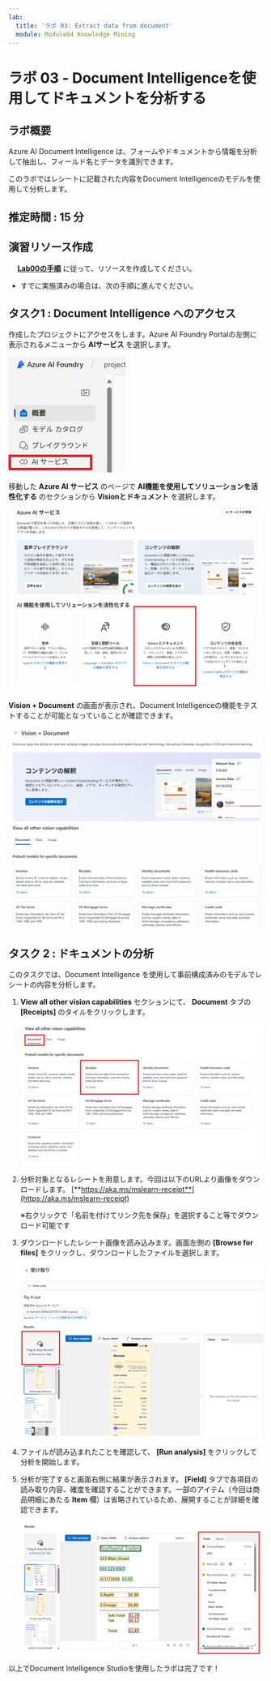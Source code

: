 ```yaml
---
lab:
  title: 'ラボ 03: Extract data from document'
  module: Module04 Knowledge Mining
---
```


# ラボ 03 - Document Intelligenceを使用してドキュメントを分析する

## ラボ概要

Azure AI Document Intelligence は、フォームやドキュメントから情報を分析して抽出し、フィールド名とデータを識別できます。

このラボではレシートに記載された内容をDocument Intelligenceのモデルを使用して分析します。

## 推定時間 : 15 分

## 演習リソース作成

　 [**Lab00の手順**](./LAB_00-Startup_Hands-on_Lab.md)  に従って、リソースを作成してください。
 - すでに実施済みの場合は、次の手順に進んでください。

## タスク1 : Document Intelligence へのアクセス

作成したプロジェクトにアクセスをします。Azure AI Foundry Portalの左側に表示されるメニューから **AIサービス** を選択します。 

   ![](./media/lab1/02.png)

移動した **Azure AI サービス** のページで **AI機能を使用してソリューションを活性化する** のセクションから **Visionとドキュメント** を選択します。

![](./media/lab1/03.png)

**Vision + Document** の画面が表示され、Document Intelligenceの機能をテストすることが可能となっていることが確認できます。

![](./media/lab1/04.png)

## タスク 2 : ドキュメントの分析

このタスクでは、Document Intelligence を使用して事前構成済みのモデルでレシートの内容を分析します。

1. **View all other vision capabilities** セクションにて、 **Document** タブの **[Receipts]** のタイルをクリックします。

    ![](./media/lab3/01.png)

1. 分析対象となるレシートを用意します。今回は以下のURLより画像をダウンロードします。
    [**https://aka.ms/mslearn-receipt**](https://aka.ms/mslearn-receipt)

    ※右クリックで「名前を付けてリンク先を保存」を選択すること等でダウンロード可能です

1. ダウンロードしたレシート画像を読み込みます。画面左側の **[Browse for files]** をクリックし、ダウンロードしたファイルを選択します。

    ![](./media/lab3/02.png)

1. ファイルが読み込まれたことを確認して、 **[Run analysis]** をクリックして分析を開始します。

1. 分析が完了すると画面右側に結果が表示されます。 **[Field]** タブで各項目の読み取り内容、確度を確認することができます。一部のアイテム（今回は商品明細にあたる **Item** 欄）は省略されているため、展開することが詳細を確認できます。

    ![](./media/lab3/03.png)



以上でDocument Intelligence Studioを使用したラボは完了です！
